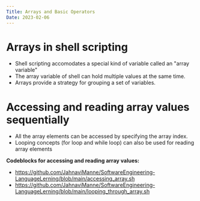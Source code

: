 ```yaml
---
Title: Arrays and Basic Operators
Date: 2023-02-06
---
```


<h1>Arrays in shell scripting</h1>

- Shell scripting accomodates a special kind of variable called an "array variable"
- The array variable of shell can hold multiple values at the same time.
- Arrays provide a strategy for grouping a set of variables.

<h1>Accessing and reading array values sequentially</h1>

- All the array elements can be accessed by specifying the array index.
- Looping concepts (for loop and while loop) can also be used for reading array elements

**Codeblocks for accessing and reading array values:** 
- https://github.com/JahnaviManne/SoftwareEngineering-LanguageLerning/blob/main/accessing_array.sh
- https://github.com/JahnaviManne/SoftwareEngineering-LanguageLerning/blob/main/looping_through_array.sh
